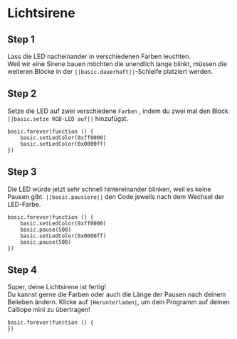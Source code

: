 # Lichtsirene

## Step 1

Lass die LED nacheinander in verschiedenen Farben leuchten.  
Weil wir eine Sirene bauen möchten die unendlich lange blinkt, müssen die weiteren Blöcke in der ``||basic.dauerhaft||``-Schleife platziert werden.


## Step 2 

Setze die LED auf zwei verschiedene ``Farben`` , indem du zwei mal den Block ``||basic.setze RGB-LED auf||`` hinzufügst.

```blocks
basic.forever(function () {
    basic.setLedColor(0xff0000)
    basic.setLedColor(0x0000ff)
})
```

## Step 3 

Die LED würde jetzt sehr schnell hintereinander blinken, weil es keine Pausen gibt.
``||basic.pausiere||`` den Code jeweils nach dem Wechsel der LED-Farbe.

```blocks
basic.forever(function () {
    basic.setLedColor(0xff0000)
    basic.pause(500)
    basic.setLedColor(0x0000ff)
    basic.pause(500)
})
```

## Step 4 

Super, deine Lichtsirene ist fertig!  
Du kannst gerne die Farben oder auch die Länge der Pausen nach deinem Belieben ändern.
Klicke auf ``|Herunterladen|``, um dein Programm auf deinen Calliope mini zu übertragen!

```template
basic.forever(function () {
})
```